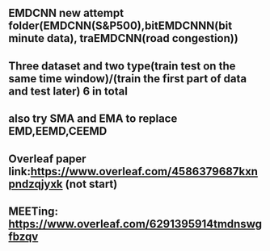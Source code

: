 ## EMDCNN new attempt folder(EMDCNN(S&P500),bitEMDCNNN(bit minute data), traEMDCNN(road congestion))
## Three dataset and two type(train test on the same time window)/(train the first part of data and test later)  6 in total
## also try SMA and EMA to replace EMD,EEMD,CEEMD
## Overleaf paper link:https://www.overleaf.com/4586379687kxnpndzqjyxk  (not start)
## MEETing: https://www.overleaf.com/6291395914tmdnswgfbzqv
